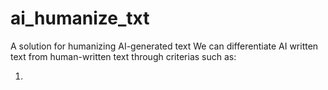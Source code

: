 # ai_humanize_txt
A solution for humanizing AI-generated text
We can differentiate AI written text from human-written text through criterias such as:

1) 
